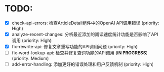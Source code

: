 # TODO:

- [x] check-api-errors: 检查ArticleDetail组件中的OpenAI API调用错误 (priority: High)
- [x] analyze-recent-changes: 分析最近添加的阅读速度统计功能是否影响了API调用 (priority: High)
- [x] fix-rewrite-api: 修复文章重写功能的API调用问题 (priority: High)
- [ ] fix-word-lookup-api: 检查并修复查词功能的API调用 (**IN PROGRESS**) (priority: Medium)
- [ ] add-error-handling: 添加更好的错误处理和用户反馈机制 (priority: High)
